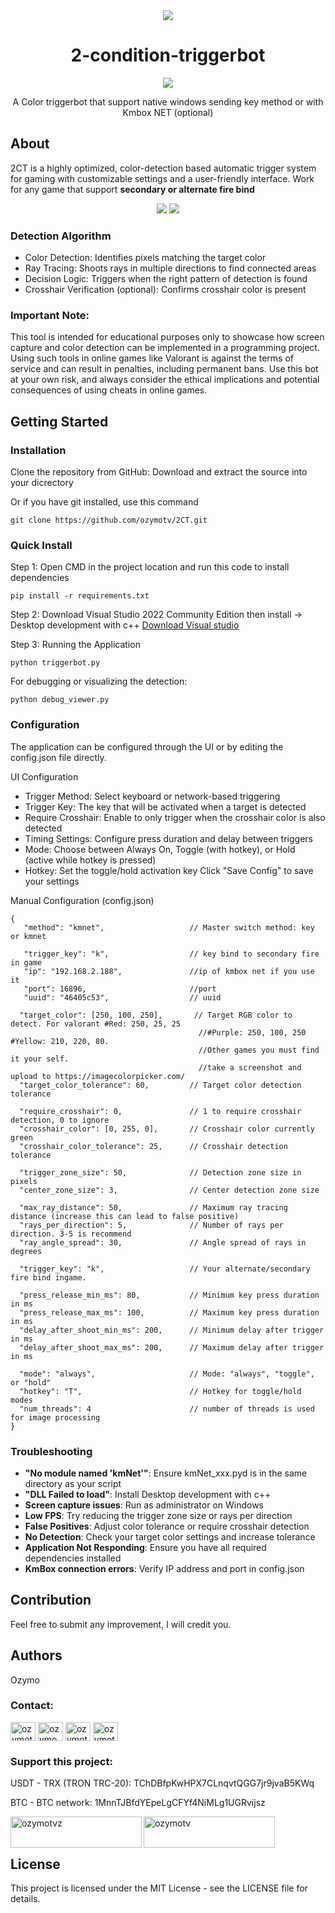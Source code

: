 <div align="center">
 <img src="https://github.com/OzymoGit/2-condition-triggerbot/assets/33122491/86aed2d0-5393-42c1-b9a4-d0d29974a099" /><br> <h1>2-condition-triggerbot</h1>
 <img src="https://img.shields.io/badge/Live%20Status-UNDETECTED-green" />

A Color triggerbot that support native windows sending key method or with Kmbox NET (optional)

</div>

## About
2CT is a highly optimized, color-detection based automatic trigger system for gaming with customizable settings and a user-friendly interface. Work for any game that support **secondary or alternate fire bind**

<div align="center">
 <img src="https://github.com/ozymotv/2CT/blob/main/docs/vi/pics/key.png?raw=true" />
 <img src="https://github.com/ozymotv/2CT/blob/main/docs/vi/pics/kmnet.png?raw=true" />
 
 </div>
 
### Detection Algorithm

+ Color Detection: Identifies pixels matching the target color
+ Ray Tracing: Shoots rays in multiple directions to find connected areas
+ Decision Logic: Triggers when the right pattern of detection is found
+ Crosshair Verification (optional): Confirms crosshair color is present

### Important Note:

This tool is intended for educational purposes only to showcase how screen capture and color detection can be implemented in a programming project. Using such tools in online games like Valorant is against the terms of service and can result in penalties, including permanent bans. Use this bot at your own risk, and always consider the ethical implications and potential consequences of using cheats in online games.

## Getting Started
    
### Installation

Clone the repository from GitHub:
 Download and extract the source into your dicrectory

Or if you have git installed, use this command

```
git clone https://github.com/ozymotv/2CT.git
```

### Quick Install
Step 1: Open CMD in the project location and run this code to install dependencies

```
pip install -r requirements.txt
```

Step 2: Download Visual Studio 2022 Community Edition then install -> Desktop development with c++ [Download Visual studio](https://visualstudio.microsoft.com/vs/community/)

Step 3: Running the Application
```
python triggerbot.py
```
For debugging or visualizing the detection:
```
python debug_viewer.py
```

### Configuration

The application can be configured through the UI or by editing the config.json file directly.

UI Configuration
  + Trigger Method: Select keyboard or network-based triggering
  + Trigger Key: The key that will be activated when a target is detected
  + Require Crosshair: Enable to only trigger when the crosshair color is also detected
  + Timing Settings: Configure press duration and delay between triggers
  + Mode: Choose between Always On, Toggle (with hotkey), or Hold (active while hotkey is pressed)
  + Hotkey: Set the toggle/hold activation key
Click "Save Config" to save your settings

Manual Configuration (config.json)

```
{
   "method": "kmnet",                   // Master switch method: key or kmnet

   "trigger_key": "k",                  // key bind to secondary fire in game
   "ip": "192.168.2.188",               //ip of kmbox net if you use it
   "port": 16896,                       //port
   "uuid": "46405c53",                  // uuid
  
  "target_color": [250, 100, 250],       // Target RGB color to detect. For valorant #Red: 250, 25, 25
                                          //#Purple: 250, 100, 250  #Yellow: 210, 220, 80.
                                          //Other games you must find it your self.
                                          //take a screenshot and upload to https://imagecolorpicker.com/
  "target_color_tolerance": 60,         // Target color detection tolerance

  "require_crosshair": 0,               // 1 to require crosshair detection, 0 to ignore
  "crosshair_color": [0, 255, 0],       // Crosshair color currently green
  "crosshair_color_tolerance": 25,      // Crosshair detection tolerance

  "trigger_zone_size": 50,              // Detection zone size in pixels
  "center_zone_size": 3,                // Center detection zone size

  "max_ray_distance": 50,               // Maximum ray tracing distance (increase this can lead to false positive)
  "rays_per_direction": 5,              // Number of rays per direction. 3-5 is recommend
  "ray_angle_spread": 30,               // Angle spread of rays in degrees 

  "trigger_key": "k",                   // Your alternate/secondary fire bind ingame. 

  "press_release_min_ms": 80,           // Minimum key press duration in ms
  "press_release_max_ms": 100,          // Maximum key press duration in ms
  "delay_after_shoot_min_ms": 200,      // Minimum delay after trigger in ms
  "delay_after_shoot_max_ms": 200,      // Maximum delay after trigger in ms

  "mode": "always",                     // Mode: "always", "toggle", or "hold"
  "hotkey": "T",                        // Hotkey for toggle/hold modes
  "num_threads": 4                      // number of threads is used for image processing
}
```

### Troubleshooting

- **"No module named 'kmNet'"**: Ensure kmNet_xxx.pyd is in the same directory as your script
- **"DLL Failed to load"**: Install Desktop development with c++
- **Screen capture issues**: Run as administrator on Windows
- **Low FPS**: Try reducing the trigger zone size or rays per direction
- **False Positives**: Adjust color tolerance or require crosshair detection
- **No Detection**: Check your target color settings and increase tolerance
- **Application Not Responding**: Ensure you have all required dependencies installed
- **KmBox connection errors**: Verify IP address and port in config.json


## Contribution

Feel free to submit any improvement, I will credit you.


## Authors

   Ozymo

<h3 align="left">Contact:</h3>
<p align="left">
<a href="https://twitter.com/ozymotv" target="blank"><img align="center" src="https://raw.githubusercontent.com/rahuldkjain/github-profile-readme-generator/master/src/images/icons/Social/twitter.svg" alt="ozymotv" height="30" width="40" /></a>
<a href="https://linkedin.com/in/ozymo" target="blank"><img align="center" src="https://raw.githubusercontent.com/rahuldkjain/github-profile-readme-generator/master/src/images/icons/Social/linked-in-alt.svg" alt="ozymo" height="30" width="40" /></a>
<a href="https://fb.com/ozymotv" target="blank"><img align="center" src="https://raw.githubusercontent.com/rahuldkjain/github-profile-readme-generator/master/src/images/icons/Social/facebook.svg" alt="ozymotv" height="30" width="40" /></a>
<a href="https://www.youtube.com/c/ozymotv" target="blank"><img align="center" src="https://raw.githubusercontent.com/rahuldkjain/github-profile-readme-generator/master/src/images/icons/Social/youtube.svg" alt="ozymotv" height="30" width="40" /></a>

</p>


<h3 align="left">Support this project:</h3>

USDT - TRX (TRON TRC-20): TChDBfpKwHPX7CLnqvtQGG7jr9jvaB5KWq

BTC - BTC network: 1MnnTJBfdYEpeLgCFYf4NiMLg1UGRvijsz

<p><a href="https://www.buymeacoffee.com/ozymotvz"> <img align="left" src="https://cdn.buymeacoffee.com/buttons/v2/default-yellow.png" height="50" width="210" alt="ozymotvz" /></a><a href="https://ko-fi.com/ozymotv"> <img align="left" src="https://cdn.ko-fi.com/cdn/kofi3.png?v=3" height="50" width="210" alt="ozymotv" /></a></p><br><br>




## License

This project is licensed under the MIT License - see the LICENSE file for details.

